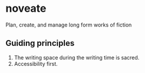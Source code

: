 # noveate
Plan, create, and manage long form works of fiction

## Guiding principles

1. The writing space during the writing time is sacred.
2. Accessibility first.
